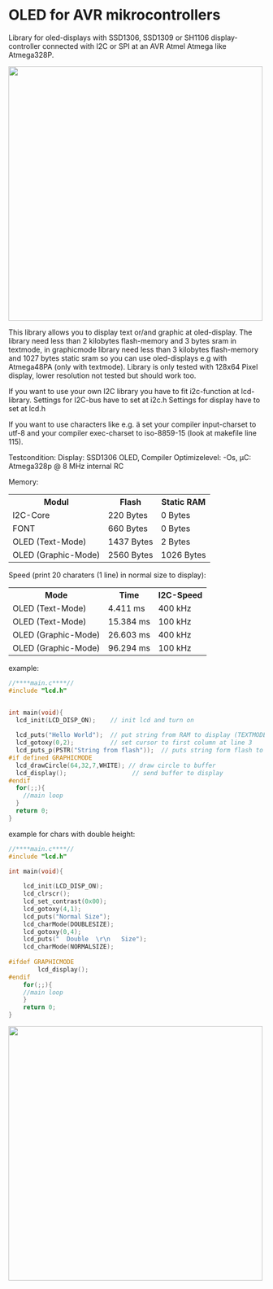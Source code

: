 # OLED for AVR mikrocontrollers
Library for oled-displays with SSD1306, SSD1309 or SH1106 display-controller connected with I2C or SPI at an AVR Atmel Atmega like Atmega328P.

<img src="https://github.com/Sylaina/oled-display/blob/master/oled.jpg?raw=true" width="500">

This library allows you to display text or/and graphic at oled-display.
The library need less than 2 kilobytes flash-memory and 3 bytes sram in textmode, in graphicmode library need less than 3 kilobytes flash-memory and 1027 bytes static sram so you can use oled-displays e.g with Atmega48PA (only with textmode).
Library is only tested with 128x64 Pixel display, lower resolution not tested but should work too.

If you want to use your own I2C library you have to fit i2c-function at lcd-library.
Settings for I2C-bus have to set at i2c.h
Settings for display have to set at lcd.h

If you want to use characters like e.g. ä set your compiler input-charset to utf-8 and your compiler exec-charset to iso-8859-15 (look at makefile line 115).

Testcondition: Display: SSD1306 OLED, Compiler Optimizelevel: -Os, µC: Atmega328p @ 8 MHz internal RC

Memory:
<table>
  <tr>
    <th>Modul</th>
    <th>Flash</th>
    <th>Static RAM</th>
  </tr>
  <tr>
    <td>I2C-Core</td>
    <td>220 Bytes</td>
    <td>0 Bytes</td>
  </tr>
  <tr>
    <td>FONT</td>
    <td>660 Bytes</td>
    <td>0 Bytes</td>
  </tr>
  <tr>
    <td>OLED (Text-Mode)</td>
    <td>1437 Bytes</td>
    <td>2 Bytes</td>
  </tr>
  <tr>
    <td>OLED (Graphic-Mode)</td>
    <td>2560 Bytes</td>
    <td>1026 Bytes</td>
  </tr>
 </table>
  
  

Speed (print 20 charaters (1 line) in normal size to display):

<table>
  <tr>
    <th>Mode</th>
    <th>Time</th>
    <th>I2C-Speed</th>
  </tr>
  <tr>
    <td>OLED (Text-Mode)</td>
    <td>4.411 ms</td>
    <td>400 kHz</td>
  </tr>
  <tr>
    <td>OLED (Text-Mode)</td>
    <td>15.384 ms</td>
    <td>100 kHz</td>
  </tr>
  <tr>
    <td>OLED (Graphic-Mode)</td>
    <td>26.603 ms</td>
    <td>400 kHz</td>
  </tr>
  <tr>
    <td>OLED (Graphic-Mode)</td>
    <td>96.294 ms</td>
    <td>100 kHz</td>
  </tr>
 </table>


example:

```c
//****main.c****//
#include "lcd.h"


int main(void){
  lcd_init(LCD_DISP_ON);    // init lcd and turn on
  
  lcd_puts("Hello World");  // put string from RAM to display (TEXTMODE) or buffer (GRAPHICMODE)
  lcd_gotoxy(0,2);          // set cursor to first column at line 3
  lcd_puts_p(PSTR("String from flash"));  // puts string form flash to display (TEXTMODE) or buffer (GRAPHICMODE)
#if defined GRAPHICMODE
  lcd_drawCircle(64,32,7,WHITE); // draw circle to buffer
  lcd_display();                  // send buffer to display
#endif
  for(;;){
    //main loop
  }
  return 0;
}
```
example for chars with double height:
```c
//****main.c****//
#include "lcd.h"

int main(void){
    
    lcd_init(LCD_DISP_ON);
    lcd_clrscr();
    lcd_set_contrast(0x00);
    lcd_gotoxy(4,1);
    lcd_puts("Normal Size");
    lcd_charMode(DOUBLESIZE);
    lcd_gotoxy(0,4);
    lcd_puts("  Double  \r\n   Size");
    lcd_charMode(NORMALSIZE);
        
#ifdef GRAPHICMODE
        lcd_display();
#endif
    for(;;){
    //main loop
    }   
    return 0;
}
```

<img src="https://github.com/Sylaina/oled-display/blob/master/bigchars.JPG?raw=true" width="500">

